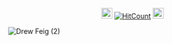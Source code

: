 
<div id="profile-views-badge" align="center">
 
<img src="https://emoji.discord.st/emojis/768b108d-274f-4f44-a634-8477b16efce7.gif" width="22">  [![HitCount](https://hits.dwyl.com/mehedi2091/Data-Collection.svg?style=flat-square)](http://hits.dwyl.com/mehedi2091/Data-Collection)  <img src="https://emoji.discord.st/emojis/768b108d-274f-4f44-a634-8477b16efce7.gif" width="22">
 
</div>


![Drew Feig (2)](https://github.com/user-attachments/assets/b3a2b5e8-5f3b-4226-aa2e-e24d64ff05c6)
